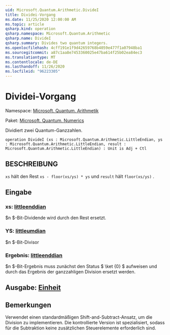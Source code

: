 ```yaml
---
uid: Microsoft.Quantum.Arithmetic.DivideI
title: Dividei-Vorgang
ms.date: 11/25/2020 12:00:00 AM
ms.topic: article
qsharp.kind: operation
qsharp.namespace: Microsoft.Quantum.Arithmetic
qsharp.name: DivideI
qsharp.summary: Divides two quantum integers.
ms.openlocfilehash: 4cff191e1f9d42659768b4059e477f1a07948ba1
ms.sourcegitcommit: a87c1aa8e7453360025e47ba614f25b02ea84ec3
ms.translationtype: MT
ms.contentlocale: de-DE
ms.lasthandoff: 11/26/2020
ms.locfileid: "96223305"
---
```

# <a name="dividei-operation"></a>Dividei-Vorgang

Namespace: [Microsoft. Quantum. Arithmetik](xref:Microsoft.Quantum.Arithmetic)

Paket: [Microsoft. Quantum. Numerics](https://nuget.org/packages/Microsoft.Quantum.Numerics)


Dividiert zwei Quantum-Ganzzahlen.

```qsharp
operation DivideI (xs : Microsoft.Quantum.Arithmetic.LittleEndian, ys : Microsoft.Quantum.Arithmetic.LittleEndian, result : Microsoft.Quantum.Arithmetic.LittleEndian) : Unit is Adj + Ctl
```


## <a name="description"></a>BESCHREIBUNG

`xs` hält den Rest `xs - floor(xs/ys) * ys` und `result` hält `floor(xs/ys)` .

## <a name="input"></a>Eingabe

### <a name="xs--littleendian"></a>xs: [littleenddian](xref:Microsoft.Quantum.Arithmetic.LittleEndian)

$n $-Bit-Dividende wird durch den Rest ersetzt.


### <a name="ys--littleendian"></a>YS: [littleumdian](xref:Microsoft.Quantum.Arithmetic.LittleEndian)

$n $-Bit-Divisor


### <a name="result--littleendian"></a>Ergebnis: [littleenddian](xref:Microsoft.Quantum.Arithmetic.LittleEndian)

$n $-Bit-Ergebnis muss zunächst den Status $ \ket {0} $ aufweisen und durch das Ergebnis der ganzzahligen Division ersetzt werden.



## <a name="output--unit"></a>Ausgabe: [Einheit](xref:microsoft.quantum.lang-ref.unit)



## <a name="remarks"></a>Bemerkungen

Verwendet einen standardmäßigen Shift-and-Subtract-Ansatz, um die Division zu implementieren.
Die kontrollierte Version ist spezialisiert, sodass für die Subtraktion keine zusätzlichen Steuerelemente erforderlich sind.